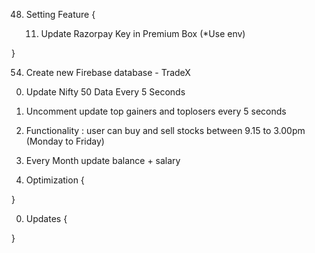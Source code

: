 <!-- 1. Client Setup -->

<!-- 2. Setup React Routers for all Components and create components => Welcome, Signup, Login, Home, Portfolio, Wishlist, Wallet, Profile, Setting -->

<!-- 3. Firebase Setup & If user is not authenticated redirect to Welcome Page -->

<!-- 4. Welcome Page -->

<!-- 5. Signup Page with Auth and save data in firebase -->

<!-- 6. Login Page with Auth and retrieve data from firebase and store in global variable

7. When Page reloads and user is authenticated retrieve its data and store that into global variable -->

<!-- 8. Navbar with Element and active -> Home, Portfolio,Search, Wishlist, wallet, setting, profile -->

<!-- 9. Create a Search bar a on search page and search stock based on  nse csv file and store that stock file currStock Variable Global -->

<!-- 10. Setup flask and Start Flask Server and create an api to get currStockDetails with the help of stockticker with the help of yfinance api
and pass the stock data on stockinfo page var -->

<!-- 11. Filter More Imp Data to show on Dashboard -->

<!-- 12. Show Stock Name Price and Change and Navbar -->

<!-- 13. User Chartjs and show open, low, high , current on line chart -->

<!-- 14. Update Value Call server stock update Every 5 second and reload functionality -->

<!-- 15. Button Buy and Sell and imp info unscrollable on left side box -->

<!-- 16. All Other Data on right side stock box scrollable -->

<!-- 17. Create a Save functionality -->

<!-- 18. Fix a Bug in Saved functionality everything is working right but if its saved and at initialization it doesnt check -->

<!-- 19. Make Full Code Manageable with comments if needed... -->

<!-- 20. Show Saved Files in wishlist [stockname  stockPrice stockChange saveicon] in this format -->

<!-- 21. Apply CSS to Wishlist -->

<!-- 22. Handle remove from saved Icon -->

<!-- 23. Handle on click name of stock open stockinfo -->

<!-- 24. Create Wallet Dashboard ONLY UI -> Last 5 transaction analytics graph , Last 30 Transactions History, last 30 transactions pie graph profit/loss, Wallet (Balance) -->

<!-- 25. Create Right Wallet UI -->

<!-- 26. Create a Buy Functionality and save transaction if less than 30 length of transaction array remove oldest transaction and push new transaction else push transaction {transMess, transAmt, transStatus : {debit/credit}} AND Update Portfolio {stockticker , stockname, quantity, buyprice per stock} AND Update StockInfo and Wishlist every 5 seconds -->

<!-- 27. show all transactions hisory below wallet balance -->

<!-- 28. Show Last 5 Stock Analytics & and pie chart for debit and credit -->

<!-- 29. Show Portfolio on table {index, stockname, quantity, buyprice*quantity, currPrice*quantity, rupee change, percent change sell} -->

<!-- 30. Apply CSS on Portfolio -->

<!-- 31. Onclick ticker on portfolio open that stock info -->

<!-- 33. Apply Sell Functionality from stockinfo

34. Apply Sell Functionality from portfolio -->

<!-- 35. Fix Not Harmful Bug - After Portfolio length is empty it is not updating portfolio page only ui  -->

<!-- 36. Fix all New User Bug -->

<!-- 37. Get Top Gainers and Top Loser Today's Ticker using webscraping -->

<!-- 38. Create API for both top gainers and top losers and return the output in json -->

<!-- 39. On home page call the api for topgainers and store it in json object and then call stockinfo api for each ticker in object and store (stockname, stockticker, currentprice, perChange, priceC ) -->

<!-- 40. Fetch topgainers and toplosers simulataneously and show on home page -->

<!-- 41. Fix and Apply CSS To Home Page -->

<!-- 41. Create and test api for curr business news webscrape the news -->

<!-- 42. Move TopGainers and TopLosers to Search Page -->

<!-- 43. Keep Search bar at home page too -->

<!-- 44. Onclick stock open stockinfo in top gainers and toplosers -->

<!-- 45. Create Layout for home Page -->

<!-- 46. Show News on Righbar home page -->

<!-- 47. Fetch Nifty 50 Data and show graph and data on home page -->

<!-- 47. On Home Page -> Nifty Data,Show Wallet Balance, News -->

48. Setting Feature
    {
    <!-- 1. Create Setting UI -> Personal Details, Security -> Lock App, Setting, Themes, Wallet Setting -> Change Salary(Premium), Other Icons -->

    <!-- 2. Create Setting Update Functionality + Back Button -->

    <!-- 3. Change Theme Functionality -->

    <!-- 4. Other Icons UI -->

    <!-- 5. Wallet Setting Functionality -->

    <!-- 6. Show Premium Box when setShowPrem is True -->

    <!-- 7. Security - Set Passcode for buying and selling stocks -->

    <!-- 8. Ask Passcode Before Buying and Selling Stocks -->

    <!-- 8. No Stock Found -> CSS -->

    <!-- 9. Payment Integration for Buying Premium -->

    <!-- 10. Remove Passcode option in setting -->

    11. Update Razorpay Key in Premium Box (*Use env)
<!-- 
    12. Before Removing the Passcode if password is not unset ask prev passcode -->
}

<!-- 50. Download feature in stock info -->

<!-- 51. Analytics feature in stock info -->

<!-- 52. Remove User Profile and Keep Logout Functionality -->

<!-- 53. Change Firebase Credential or new firebase acc and use env var and store that there  -->

54. Create new Firebase database - TradeX

<!-- 56. Forgot Password functionality in login -->

0. Update Nifty 50 Data Every 5 Seconds

1. Uncomment update top gainers and toplosers every 5 seconds

3. Functionality : user can buy and sell stocks between 9.15 to 3.00pm (Monday to Friday)

4. Every Month update balance + salary

5. Optimization
   {

}

0. Updates
   {

}
